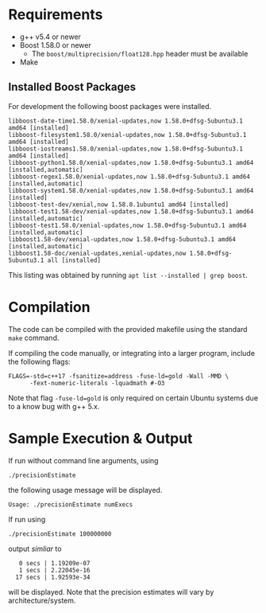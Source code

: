# Requirements

  * g++ v5.4 or newer
  * Boost 1.58.0 or newer
    * The `boost/multiprecision/float128.hpp` header must be available
  * Make

## Installed Boost Packages

For development the following boost packages were installed.

```
libboost-date-time1.58.0/xenial-updates,now 1.58.0+dfsg-5ubuntu3.1 amd64 [installed]
libboost-filesystem1.58.0/xenial-updates,now 1.58.0+dfsg-5ubuntu3.1 amd64 [installed]
libboost-iostreams1.58.0/xenial-updates,now 1.58.0+dfsg-5ubuntu3.1 amd64 [installed]
libboost-python1.58.0/xenial-updates,now 1.58.0+dfsg-5ubuntu3.1 amd64 [installed,automatic]
libboost-regex1.58.0/xenial-updates,now 1.58.0+dfsg-5ubuntu3.1 amd64 [installed,automatic]
libboost-system1.58.0/xenial-updates,now 1.58.0+dfsg-5ubuntu3.1 amd64 [installed]
libboost-test-dev/xenial,now 1.58.0.1ubuntu1 amd64 [installed]
libboost-test1.58-dev/xenial-updates,now 1.58.0+dfsg-5ubuntu3.1 amd64 [installed,automatic]
libboost-test1.58.0/xenial-updates,now 1.58.0+dfsg-5ubuntu3.1 amd64 [installed,automatic]
libboost1.58-dev/xenial-updates,now 1.58.0+dfsg-5ubuntu3.1 amd64 [installed,automatic]
libboost1.58-doc/xenial-updates,xenial-updates,now 1.58.0+dfsg-5ubuntu3.1 all [installed]
```

This listing was obtained by running `apt list --installed | grep boost`.


# Compilation

The code can be compiled with the provided makefile using the standard `make`
command.

If compiling the code manually, or integrating into a larger program, include
the following flags:

```
FLAGS=-std=c++17 -fsanitize=address -fuse-ld=gold -Wall -MMD \
      -fext-numeric-literals -lquadmath #-O3
```

Note that flag `-fuse-ld=gold` is only required on certain Ubuntu systems due
to a know bug with g++ 5.x.


# Sample Execution & Output

If run without command line arguments, using

```
./precisionEstimate
```

the following usage message will be displayed.

```
Usage: ./precisionEstimate numExecs
```

If run using 

```
./precisionEstimate 100000000
```

output *simliar* to

```
   0 secs | 1.19209e-07
   1 secs | 2.22045e-16
  17 secs | 1.92593e-34
```

will  be displayed. Note that the precision estimates will vary by
architecture/system.

